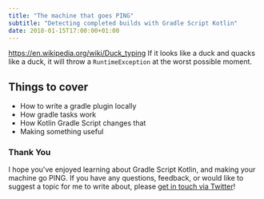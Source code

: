 ```yaml
---
title: "The machine that goes PING"
subtitle: "Detecting completed builds with Gradle Script Kotlin"
date: 2018-01-15T17:00:00+01:00
---
```


https://en.wikipedia.org/wiki/Duck_typing
If it looks like a duck and quacks like a duck, it will throw a `RuntimeException` at the worst possible moment.


## Things to cover

- How to write a gradle plugin locally
- How gradle tasks work
- How Kotlin Gradle Script changes that
- Making something useful


### Thank You
I hope you've enjoyed learning about Gradle Script Kotlin, and making your machine go PING. If you have any questions, feedback, or would like to suggest a topic for me to write about, please [get in touch via Twitter](https://twitter.com/fractalwrench)!
